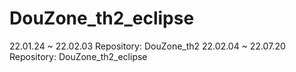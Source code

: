 # DouZone_th2_eclipse

22.01.24 ~ 22.02.03 Repository: DouZone_th2
22.02.04 ~ 22.07.20 Repository: DouZone_th2_eclipse
